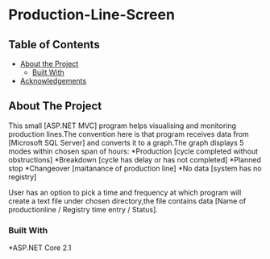 # Production-Line-Screen

<!-- TABLE OF CONTENTS -->
## Table of Contents

* [About the Project](#about-the-project)
  * [Built With](#built-with)
* [Acknowledgements](#acknowledgements)

<!-- ABOUT THE PROJECT -->
## About The Project

This small [ASP.NET MVC] program helps visualising and monitoring production lines.The convention here is that program receives data from [Microsoft SQL Server] and converts it to a graph.The graph displays 5 modes within chosen span of hours:
*Production [cycle completed without obstructions]
*Breakdown [cycle has delay or has not completed]
*Planned stop
*Changeover [maitanance of production line]
*No data [system has no registry]

User has an option to pick a time and frequency at which program will create a text file under chosen directory,the file contains data [Name of productionline / Registry time entry / Status].


### Built With
*ASP.NET Core 2.1

